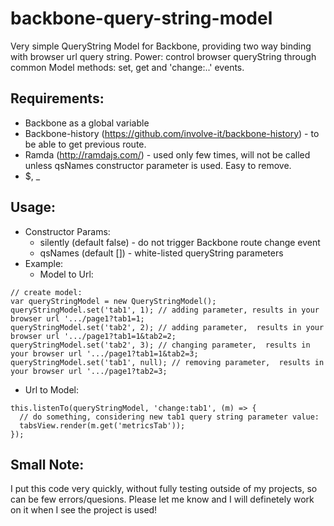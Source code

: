 # backbone-query-string-model
Very simple QueryString Model for Backbone, providing two way binding with browser url query string. 
Power: control browser queryString through common Model methods: set, get and 'change:..' events.

## Requirements:
- Backbone as a global variable
- Backbone-history (https://github.com/involve-it/backbone-history) - to be able to get previous route.
- Ramda (http://ramdajs.com/) - used only few times, will not be called unless qsNames constructor parameter is used. Easy to remove.
- $, _

## Usage:
- Constructor Params:
  - silently (default false) - do not trigger Backbone route change event
  - qsNames (default []) - white-listed queryString parameters
- Example:
  - Model to Url:
```
// create model:
var queryStringModel = new QueryStringModel();
queryStringModel.set('tab1', 1); // adding parameter, results in your browser url '.../page1?tab1=1;
queryStringModel.set('tab2', 2); // adding parameter,  results in your browser url '.../page1?tab1=1&tab2=2;
queryStringModel.set('tab2', 3); // changing parameter,  results in your browser url '.../page1?tab1=1&tab2=3;
queryStringModel.set('tab1', null); // removing parameter,  results in your browser url '.../page1?tab2=3;
```
  - Url to Model:
```
this.listenTo(queryStringModel, 'change:tab1', (m) => {
  // do something, considering new tab1 query string parameter value:
  tabsView.render(m.get('metricsTab'));
});
```

## Small Note:
I put this code very quickly, without fully testing outside of my projects, so can be few errors/quesions. 
Please let me know and I will definetely work on it when I see the project is used! 
